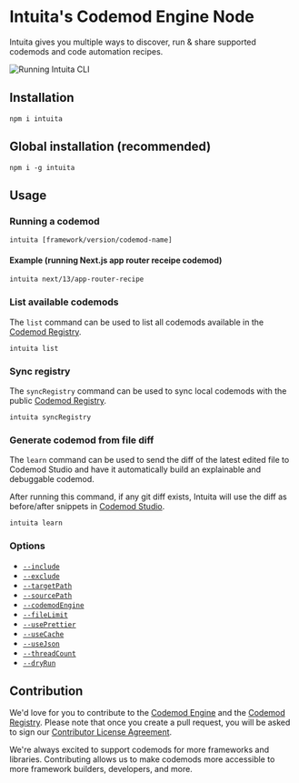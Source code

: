 # Intuita's Codemod Engine Node

Intuita gives you multiple ways to discover, run & share supported codemods and code automation recipes.

![Running Intuita CLI](https://raw.githubusercontent.com/intuita-inc/intuita-website/main/theme/assets/images/hero-video.gif)

## Installation

    npm i intuita

## Global installation (recommended)

    npm i -g intuita

## Usage

### Running a codemod

    intuita [framework/version/codemod-name]

#### Example (running Next.js app router receipe codemod)

    intuita next/13/app-router-recipe

### List available codemods

The `list` command can be used to list all codemods available in the [Codemod Registry](https://github.com/intuita-inc/codemod-registry).

    intuita list

### Sync registry

The `syncRegistry` command can be used to sync local codemods with the public [Codemod Registry](https://github.com/intuita-inc/codemod-registry).

    intuita syncRegistry

### Generate codemod from file diff

The `learn` command can be used to send the diff of the latest edited file to Codemod Studio and have it automatically build an explainable and debuggable codemod.

After running this command, if any git diff exists, Intuita will use the diff as before/after snippets in [Codemod Studio](https://codemod.studio).

    intuita learn

### Options

- [`--include`](https://docs.intuita.io/docs/cli/advanced-usage#--include)
- [`--exclude`](https://docs.intuita.io/docs/cli/advanced-usage#--exclude)
- [`--targetPath`](https://docs.intuita.io/docs/cli/advanced-usage#--targetpath)
- [`--sourcePath`](https://docs.intuita.io/docs/cli/advanced-usage#--sourcepath)
- [`--codemodEngine`](https://docs.intuita.io/docs/cli/advanced-usage#--codemodengine)
- [`--fileLimit`](https://docs.intuita.io/docs/cli/advanced-usage#--filelimit)
- [`--usePrettier`](https://docs.intuita.io/docs/cli/advanced-usage#--useprettier)
- [`--useCache`](https://docs.intuita.io/docs/cli/advanced-usage#--usecache)
- [`--useJson`](https://docs.intuita.io/docs/cli/advanced-usage#--usejson)
- [`--threadCount`](https://docs.intuita.io/docs/cli/advanced-usage#--threadcount)
- [`--dryRun`](https://docs.intuita.io/docs/cli/advanced-usage#--dryrun)

## Contribution

We'd love for you to contribute to the [Codemod Engine](https://github.com/intuita-inc/codemod-engine-node) and the [Codemod Registry](https://github.com/intuita-inc/codemod-registry). Please note that once you create a pull request, you will be asked to sign our [Contributor License Agreement](https://cla-assistant.io/intuita-inc/codemod-registry).

We're always excited to support codemods for more frameworks and libraries. Contributing allows us to make codemods more accessible to more framework builders, developers, and more.
